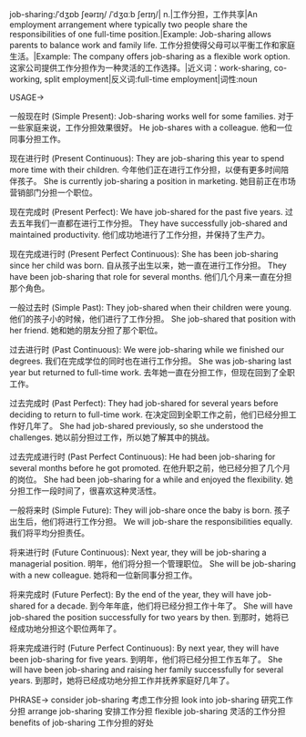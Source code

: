 job-sharing:/ˈdʒɒb ʃeərɪŋ/ /ˈdʒɑːb ʃerɪŋ/| n.|工作分担，工作共享|An employment arrangement where typically two people share the responsibilities of one full-time position.|Example: Job-sharing allows parents to balance work and family life. 工作分担使得父母可以平衡工作和家庭生活。|Example:  The company offers job-sharing as a flexible work option. 这家公司提供工作分担作为一种灵活的工作选择。|近义词：work-sharing, co-working, split employment|反义词:full-time employment|词性:noun


USAGE->

一般现在时 (Simple Present):
Job-sharing works well for some families.  对于一些家庭来说，工作分担效果很好。
He job-shares with a colleague. 他和一位同事分担工作。


现在进行时 (Present Continuous):
They are job-sharing this year to spend more time with their children. 今年他们正在进行工作分担，以便有更多时间陪伴孩子。
She is currently job-sharing a position in marketing. 她目前正在市场营销部门分担一个职位。


现在完成时 (Present Perfect):
We have job-shared for the past five years.  过去五年我们一直都在进行工作分担。
They have successfully job-shared and maintained productivity. 他们成功地进行了工作分担，并保持了生产力。


现在完成进行时 (Present Perfect Continuous):
She has been job-sharing since her child was born. 自从孩子出生以来，她一直在进行工作分担。
They have been job-sharing that role for several months. 他们几个月来一直在分担那个角色。


一般过去时 (Simple Past):
They job-shared when their children were young.  他们的孩子小的时候，他们进行了工作分担。
She job-shared that position with her friend. 她和她的朋友分担了那个职位。


过去进行时 (Past Continuous):
We were job-sharing while we finished our degrees. 我们在完成学位的同时也在进行工作分担。
She was job-sharing last year but returned to full-time work. 去年她一直在分担工作，但现在回到了全职工作。


过去完成时 (Past Perfect):
They had job-shared for several years before deciding to return to full-time work.  在决定回到全职工作之前，他们已经分担工作好几年了。
She had job-shared previously, so she understood the challenges. 她以前分担过工作，所以她了解其中的挑战。


过去完成进行时 (Past Perfect Continuous):
He had been job-sharing for several months before he got promoted.  在他升职之前，他已经分担了几个月的岗位。
She had been job-sharing for a while and enjoyed the flexibility. 她分担工作一段时间了，很喜欢这种灵活性。


一般将来时 (Simple Future):
They will job-share once the baby is born.  孩子出生后，他们将进行工作分担。
We will job-share the responsibilities equally. 我们将平均分担责任。


将来进行时 (Future Continuous):
Next year, they will be job-sharing a managerial position. 明年，他们将分担一个管理职位。
She will be job-sharing with a new colleague. 她将和一位新同事分担工作。


将来完成时 (Future Perfect):
By the end of the year, they will have job-shared for a decade. 到今年年底，他们将已经分担工作十年了。
She will have job-shared the position successfully for two years by then. 到那时，她将已经成功地分担这个职位两年了。


将来完成进行时 (Future Perfect Continuous):
By next year, they will have been job-sharing for five years. 到明年，他们将已经分担工作五年了。
She will have been job-sharing and raising her family successfully for several years. 到那时，她将已经成功地分担工作并抚养家庭好几年了。



PHRASE->
consider job-sharing  考虑工作分担
look into job-sharing  研究工作分担
arrange job-sharing  安排工作分担
flexible job-sharing  灵活的工作分担
benefits of job-sharing  工作分担的好处
